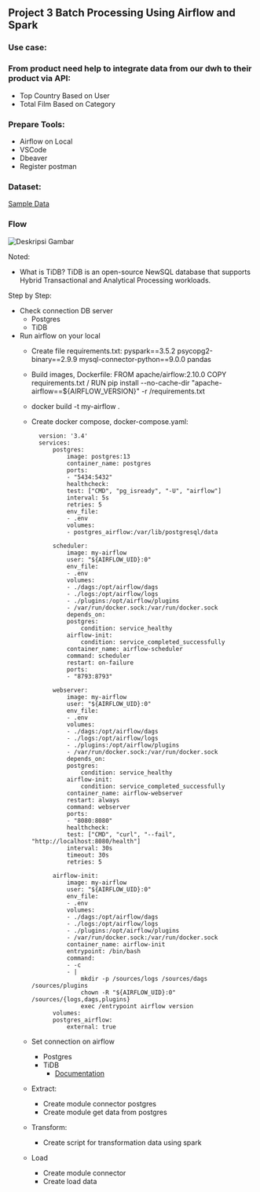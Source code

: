 ## Project 3 Batch Processing Using Airflow and Spark

### Use case:
### From product need help to integrate data from our dwh to their product via API:

- Top Country Based on User
- Total Film Based on Category

### Prepare Tools:

- Airflow on Local
- VSCode
- Dbeaver
- Register postman

### Dataset:

[Sample Data](https://www.kaggle.com/datasets/kapturovalexander/pagila-postgresql-sample-database)


### Flow

![Deskripsi Gambar](https://imminent-locust-045.notion.site/image/https%3A%2F%2Fprod-files-secure.s3.us-west-2.amazonaws.com%2F01b24fa3-f906-4bbc-ae9a-eae8c32be7d8%2F32c7269a-4849-4425-bf0d-a7c1fb667885%2Fimage.png?table=block&id=0fc17910-9ab2-4e12-9d21-b0bd32002c60&spaceId=01b24fa3-f906-4bbc-ae9a-eae8c32be7d8&width=2000&userId=&cache=v2)


Noted:

- What is TiDB?
TiDB is an open-source NewSQL database that supports Hybrid Transactional and Analytical Processing workloads.

Step by Step:

- Check connection DB server
    - Postgres
    - TiDB
- Run airflow on your local
    - Create file requirements.txt:
        pyspark==3.5.2
        psycopg2-binary==2.9.9
        mysql-connector-python==9.0.0
        pandas
    - Build images, Dockerfile:
        FROM apache/airflow:2.10.0
        COPY requirements.txt /
        RUN pip install --no-cache-dir "apache-airflow==${AIRFLOW_VERSION}" -r /requirements.txt
    - docker build -t my-airflow .
    - Create docker compose, docker-compose.yaml:

            version: '3.4'
            services:
                postgres:
                    image: postgres:13
                    container_name: postgres
                    ports:
                    - "5434:5432"
                    healthcheck:
                    test: ["CMD", "pg_isready", "-U", "airflow"]
                    interval: 5s
                    retries: 5
                    env_file:
                    - .env
                    volumes:
                    - postgres_airflow:/var/lib/postgresql/data

                scheduler:
                    image: my-airflow
                    user: "${AIRFLOW_UID}:0"
                    env_file: 
                    - .env
                    volumes:
                    - ./dags:/opt/airflow/dags
                    - ./logs:/opt/airflow/logs
                    - ./plugins:/opt/airflow/plugins
                    - /var/run/docker.sock:/var/run/docker.sock
                    depends_on:
                    postgres:
                        condition: service_healthy
                    airflow-init:
                        condition: service_completed_successfully
                    container_name: airflow-scheduler
                    command: scheduler
                    restart: on-failure
                    ports:
                    - "8793:8793"

                webserver:
                    image: my-airflow
                    user: "${AIRFLOW_UID}:0"
                    env_file: 
                    - .env
                    volumes:
                    - ./dags:/opt/airflow/dags
                    - ./logs:/opt/airflow/logs
                    - ./plugins:/opt/airflow/plugins
                    - /var/run/docker.sock:/var/run/docker.sock
                    depends_on:
                    postgres:
                        condition: service_healthy
                    airflow-init:
                        condition: service_completed_successfully
                    container_name: airflow-webserver
                    restart: always
                    command: webserver
                    ports:
                    - "8080:8080"
                    healthcheck:
                    test: ["CMD", "curl", "--fail", "http://localhost:8080/health"]
                    interval: 30s
                    timeout: 30s
                    retries: 5
                
                airflow-init:
                    image: my-airflow
                    user: "${AIRFLOW_UID}:0"
                    env_file: 
                    - .env
                    volumes:
                    - ./dags:/opt/airflow/dags
                    - ./logs:/opt/airflow/logs
                    - ./plugins:/opt/airflow/plugins
                    - /var/run/docker.sock:/var/run/docker.sock
                    container_name: airflow-init
                    entrypoint: /bin/bash
                    command:
                    - -c
                    - |
                        mkdir -p /sources/logs /sources/dags /sources/plugins
                        chown -R "${AIRFLOW_UID}:0" /sources/{logs,dags,plugins}
                        exec /entrypoint airflow version
                volumes:
                postgres_airflow:
                    external: true
    - Set connection on airflow
        - Postgres
        - TiDB
            - [Documentation](https://docs.pingcap.com/tidbcloud/secure-connections-to-serverless-clusters)
    - Extract:
        - Create module connector postgres
        - Create module get data from postgres
    - Transform:
        - Create script for transformation data using spark
    - Load
        - Create module connector 
        - Create load data